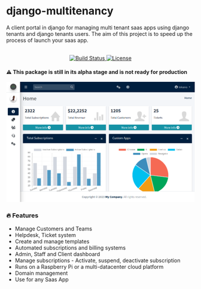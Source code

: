 # django-multitenancy
A client portal in django  for managing multi tenant saas apps using django tenants and django tenants users.
The aim of this project is to speed up the process of launch your saas app.
<p align="center">
    <br>
    <a href="https://github.com/tekanokhambane/django-multitenancy/actions">
        <img src="https://github.com/tekanokhambane/django-multitenancy/workflows/Django Multitenancy CI/badge.svg" alt="Build Status" />
    </a>
    <a href="https://opensource.org/licenses/BSD-3-Clause">
        <img src="https://img.shields.io/badge/license-BSD-blue.svg" alt="License" />
    </a>
</p>


#### :warning: This package is still in its alpha stage and is not ready for production

![django-multitenancy screenshot](https://github.com/tekanokhambane/django-multitenancy/blob/main/.github/dango-multitenancy-screenshot.png)


### 🔥 Features

-   Manage Customers and Teams
-   Helpdesk, Ticket system
-   Create and manage templates
-   Automated subscriptions and billing systems
-   Admin, Staff and Client dashboard
-   Manage subscriptions - Activate, suspend, deactivate subscription
-   Runs on a Raspberry Pi or a multi-datacenter cloud platform
-   Domain management 
-   Use for any Saas App

